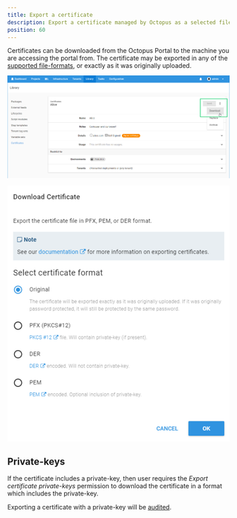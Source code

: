 ```yaml
---
title: Export a certificate
description: Export a certificate managed by Octopus as a selected file-format
position: 60
---
```


Certificates can be downloaded from the Octopus Portal to the machine you are accessing the portal from.  The certificate may be exported in any of the [supported file-formats](/docs/deployment-examples/certificates/file-formats.md), or exactly as it was originally uploaded.

![](images/download-certificate-btn.png "width=500")

![](images/download-certificate-dialog.png "width=500")

## Private-keys

If the certificate includes a private-key, then user requires the _Export certificate private-keys_ permission to download the certificate in a format which includes the private-key.

Exporting a certificate with a private-key will be [audited](/docs/security/users-and-teams/auditing.md).
